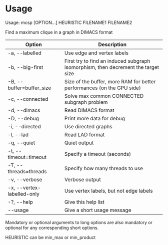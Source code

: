 # Usage
Usage: mcsp [OPTION...] HEURISTIC FILENAME1 FILENAME2

Find a maximum clique in a graph in DIMACS format

| Option                      | Description                                                                       |
|-----------------------------|-----------------------------------------------------------------------------------|
| -a, --labelled              | Use edge and vertex labels                                                        |
| -b, --big-first             | First try to find an induced subgraph isomorphism, then decrement the target size |
| -B, --buffer=buffer_size    | Size of the buffer, more RAM for better performances (on the GPU side)            |
| -c, --connected             | Solve max common CONNECTED subgraph problem                                       |
| -d, --dimacs                | Read DIMACS format                                                                |
| -D, --debug                 | Print more data for debug                                                         |
| -i, --directed              | Use directed graphs                                                               |
| -l, --lad                   | Read LAD format                                                                   |
| -q, --quiet                 | Quiet output                                                                      |
| -t, --timeout=timeout       | Specify a timeout (seconds)                                                       |
| -T, --threads=threads       | Specify how many threads to use                                                   |
| -v, --verbose               | Verbose output                                                                    |
| -x, --vertex-labelled-only  | Use vertex labels, but not edge labels                                            |
| -?, --help                  | Give this help list                                                               |
| --usage                     | Give a short usage message                                                        |

Mandatory or optional arguments to long options are also mandatory or optional for any corresponding short options.

HEURISTIC can be min_max or min_product